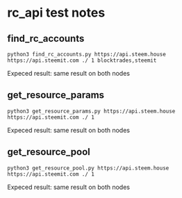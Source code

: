 # rc_api test notes

## find_rc_accounts
`python3 find_rc_accounts.py https://api.steem.house https://api.steemit.com ./ 1 blocktrades,steemit`

Expeced result: same result on both nodes

## get_resource_params
`python3 get_resource_params.py https://api.steem.house https://api.steemit.com ./ 1`

Expeced result: same result on both nodes

## get_resource_pool
`python3 get_resource_pool.py https://api.steem.house https://api.steemit.com ./ 1`

Expeced result: same result on both nodes